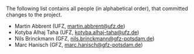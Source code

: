 The following list contains all people (in alphabetical order), that committed
changes to the project.

  * Martin Abbrent (UFZ, martin.abbrent@ufz.de)
  * Kotyba Alhaj Taha (UFZ, kotyba.alhaj-taha@ufz.de)
  * Nils Brinckmann (GFZ, nils.brinckmann@gfz-potsdam.de)
  * Marc Hanisch (GFZ, marc.hanisch@gfz-potsdam.de)
